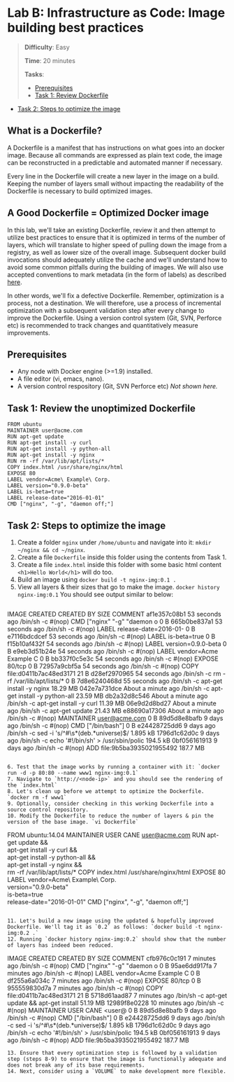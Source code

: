 # Lab B: Infrastructure as Code: Image building best practices

> **Difficulty**: Easy
>
> **Time**: 20 minutes
>
> **Tasks**:
>
>* [Prerequisites](#prerequisites)
>* [Task 1: Review Dockerfile](#task-1-review-the-unoptimized-dockerfile)
* [Task 2: Steps to optimize the image](#task-2-steps-to-optimize-the-image)

## What is a Dockerfile?
A Dockerfile is a manifest that has instructions on what goes into an docker image. Because all commands are expressed as plain text code, the image can be reconstructed in a predictable and automated manner if necessary.

Every line in the Dockerfile will create a new layer in the image on a build. Keeping the number of layers small without impacting the readability of the Dockerfile is necessary to build optimized images.

## A Good Dockerfile = Optimized Docker image

In this lab, we'll take an existing Dockerfile, review it and then attempt to utilize best practices to ensure that it is optimized in terms of the number of layers, which will translate to higher speed of pulling down the image from a registry, as well as lower size of the overall image. Subsequent docker build invocations should adequately utilize the cache and we'll understand how to avoid some common pitfalls during the building of images. We will also use accepted conventions to mark metadata (in the form of labels) as described [here](https://docs.docker.com/engine/userguide/labels-custom-metadata/).

In other words, we'll fix a defective Dockerfile. Remember, optimization is a process, not a destination. We will therefore, use a process of incremental optimization with a subsequent validation step after every change to improve the Dockerfile. Using a version control system (Git, SVN, Perforce etc) is recommended to track changes and quantitatively measure improvements.

## Prerequisites

* Any node with Docker engine (>=1.9) installed.
* A file editor (vi, emacs, nano).
* A version control respository (Git, SVN Perforce etc) *Not shown here.*

## Task 1: Review the unoptimized Dockerfile
```
FROM ubuntu
MAINTAINER user@acme.com
RUN apt-get update
RUN apt-get install -y curl
RUN apt-get install -y python-all
RUN apt-get install -y nginx
RUN rm -rf /var/lib/apt/lists/*
COPY index.html /usr/share/nginx/html
EXPOSE 80
LABEL vendor=Acme\ Example\ Corp.
LABEL version="0.9.0-beta"
LABEL is-beta=true
LABEL release-date="2016-01-01"
CMD ["nginx", "-g", "daemon off;"]
```

## Task 2: Steps to optimize the image

1. Create a folder `nginx` under `/home/ubuntu` and navigate into it: `mkdir ~/nginx && cd ~/nginx`.
2. Create a file `Dockerfile` inside this folder using the contents from Task 1.
3. Create a file `index.html` inside this folder with some basic html content `<h1>Hello World</h1>` will do too.
4. Build an image using `docker build -t nginx-img:0.1 .`
5. View all layers & their sizes that go to make the image. `docker history nginx-img:0.1`
    You should see output similar to below:
   ```
  IMAGE               CREATED              CREATED BY                                      SIZE                COMMENT
  af1e357c08b1        53 seconds ago       /bin/sh -c #(nop) CMD ["nginx" "-g" "daemon o   0 B
  665b0be837a1        53 seconds ago       /bin/sh -c #(nop) LABEL release-date=2016-01-   0 B
  e7116bdcdcef        53 seconds ago       /bin/sh -c #(nop) LABEL is-beta=true            0 B
  f15b10af432f        54 seconds ago       /bin/sh -c #(nop) LABEL version=0.9.0-beta      0 B
  e9eb3d51b24e        54 seconds ago       /bin/sh -c #(nop) LABEL vendor=Acme Example C   0 B
  bb337f0c5e3c        54 seconds ago       /bin/sh -c #(nop) EXPOSE 80/tcp                 0 B
  72957a9cbf5a        54 seconds ago       /bin/sh -c #(nop) COPY file:d0411b7ac48ed3171   21 B
  d28ef2970965        54 seconds ago       /bin/sh -c rm -rf /var/lib/apt/lists/*          0 B
  7d8e6240468d        55 seconds ago       /bin/sh -c apt-get install -y nginx             18.29 MB
  042e7a731dce        About a minute ago   /bin/sh -c apt-get install -y python-all        23.59 MB
  db2a32d8c546        About a minute ago   /bin/sh -c apt-get install -y curl              11.39 MB
  06e9d2d8bd27        About a minute ago   /bin/sh -c apt-get update                       21.43 MB
  e88690a17306        About a minute ago   /bin/sh -c #(nop) MAINTAINER user@acme.com      0 B
  89d5d8e8bafb        9 days ago           /bin/sh -c #(nop) CMD ["/bin/bash"]             0 B
  e24428725dd6        9 days ago           /bin/sh -c sed -i 's/^#\s*\(deb.*universe\)$/   1.895 kB
  1796d1c62d0c        9 days ago           /bin/sh -c echo '#!/bin/sh' > /usr/sbin/polic   194.5 kB
  0bf056161913        9 days ago           /bin/sh -c #(nop) ADD file:9b5ba3935021955492   187.7 MB
   ```
  
6. Test that the image works by running a container with it: `docker run -d -p 80:80 --name www1 nginx-img:0.1`
7. Navigate to `http://<node-ip>` and you should see the rendering of the `index.html`
8. Let's clean up before we attempt to optimize the Dockerfile. `docker rm -f www1`
9. Optionally, consider checking in this working Dockerfile into a source control repository.
10. Modify the Dockerfile to reduce the number of layers & pin the version of the base image. `vi Dockerfile`

   ```
   FROM ubuntu:14.04
   MAINTAINER USER CANE <user@acme.com>
   RUN apt-get update && \
     apt-get install -y curl && \
     apt-get install -y python-all && \
     apt-get install -y nginx && \
     rm -rf /var/lib/apt/lists/*
   COPY index.html /usr/share/nginx/html
   EXPOSE 80
   LABEL vendor=Acme\ Example\ Corp. \
     version="0.9.0-beta" \
     is-beta=true \
     release-date="2016-01-01"
   CMD ["nginx", "-g", "daemon off;"]
   ```   
   
11. Let's build a new image using the updated & hopefully improved Dockerfile. We'll tag it as `0.2` as follows: `docker build -t nginx-img:0.2 .`
12. Running `docker history nginx-img:0.2` should show that the number of layers has indeed been reduced.

   ```
   IMAGE               CREATED             CREATED BY                                      SIZE                COMMENT
   cfb976c0c191        7 minutes ago       /bin/sh -c #(nop) CMD ["nginx" "-g" "daemon o   0 B
   95ae6dd917fa        7 minutes ago       /bin/sh -c #(nop) LABEL vendor=Acme Example C   0 B
   df255a6a034c        7 minutes ago       /bin/sh -c #(nop) EXPOSE 80/tcp                 0 B
   955559830d7a        7 minutes ago       /bin/sh -c #(nop) COPY file:d0411b7ac48ed3171   21 B
   5718d61aad87        7 minutes ago       /bin/sh -c apt-get update &&  apt-get install   51.19 MB
   12989f8e0228        10 minutes ago      /bin/sh -c #(nop) MAINTAINER USER CANE <user@   0 B
   89d5d8e8bafb        9 days ago          /bin/sh -c #(nop) CMD ["/bin/bash"]             0 B
   e24428725dd6        9 days ago          /bin/sh -c sed -i 's/^#\s*\(deb.*universe\)$/   1.895 kB
   1796d1c62d0c        9 days ago          /bin/sh -c echo '#!/bin/sh' > /usr/sbin/polic   194.5 kB
   0bf056161913        9 days ago          /bin/sh -c #(nop) ADD file:9b5ba3935021955492   187.7 MB
   ```
13. Ensure that every optimization step is followed by a validation step (steps 8-9) to ensure that the image is functionally adequate and does not break any of its base requirements.
14. Next, consider using a `VOLUME` to make development more flexible.
